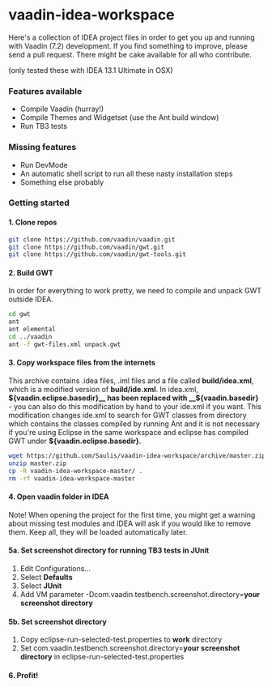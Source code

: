 vaadin-idea-workspace
=====================

Here's a collection of IDEA project files in order to get you up and running with Vaadin (7.2) development.
If you find something to improve, please send a pull request. There might be cake available for all who contribute.

(only tested these with IDEA 13.1 Ultimate in OSX)

### Features available
* Compile Vaadin (hurray!)
* Compile Themes and Widgetset (use the Ant build window)
* Run TB3 tests

### Missing features
* Run DevMode
* An automatic shell script to run all these nasty installation steps
* Something else probably

### Getting started
#### 1. Clone repos
````sh
git clone https://github.com/vaadin/vaadin.git
git clone https://github.com/vaadin/gwt.git
git clone https://github.com/vaadin/gwt-tools.git
````
#### 2. Build GWT
In order for everything to work pretty, we need to compile and unpack GWT outside IDEA.
````sh
cd gwt
ant
ant elemental
cd ../vaadin
ant -f gwt-files.xml unpack.gwt
````
#### 3. Copy workspace files from the internets
This archive contains .idea files, .iml files and a file called __build/idea.xml__, which is a modified version
of __build/ide.xml__. In idea.xml, __${vaadin.eclipse.basedir}__ has been replaced with __${vaadin.basedir}__ - you can also do this modification by hand to your ide.xml if you want. This modification changes ide.xml to search for GWT classes from directory which contains the classes compiled by running Ant and it is not necessary if you're using Eclipse in the same workspace and eclipse has compiled GWT under __${vaadin.eclipse.basedir}__.
````sh
wget https://github.com/Saulis/vaadin-idea-workspace/archive/master.zip
unzip master.zip
cp -R vaadin-idea-workspace-master/ .
rm -rf vaadin-idea-workspace-master
````

#### 4. Open vaadin folder in IDEA
Note! When opening the project for the first time, you might get a warning about missing test modules and IDEA will ask if you would like to remove them. Keep all, they will be loaded automatically later.

#### 5a. Set screenshot directory for running TB3 tests in JUnit
1. Edit Configurations...
2. Select __Defaults__
3. Select __JUnit__
4. Add VM parameter -Dcom.vaadin.testbench.screenshot.directory=__your screenshot directory__

#### 5b. Set screenshot directory 
1. Copy eclipse-run-selected-test.properties to __work__ directory
2. Set com.vaadin.testbench.screenshot.directory=__your screenshot directory__ in eclipse-run-selected-test.properties

#### 6. Profit!
